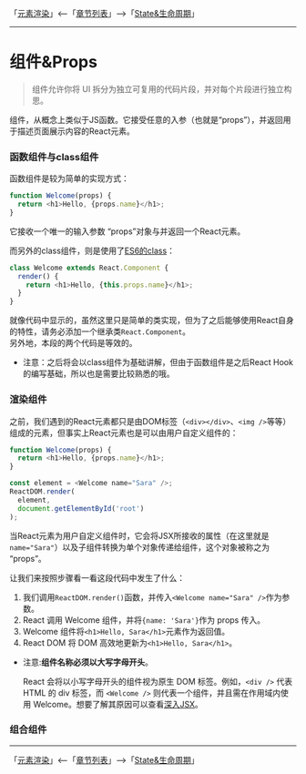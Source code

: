 「[元素渲染](./元素渲染.md)」<--「[章节列表](../React概述.md)」-->「[State&生命周期](./State&生命周期.md)」
***

# 组件&Props

> 组件允许你将 UI 拆分为独立可复用的代码片段，并对每个片段进行独立构思。

组件，从概念上类似于JS函数。它接受任意的入参（也就是“props”），并返回用于描述页面展示内容的React元素。

### 函数组件与class组件

函数组件是较为简单的实现方式：
```js
function Welcome(props) {
  return <h1>Hello, {props.name}</h1>;
}
```
它接收一个唯一的输入参数 “props”对象与并返回一个React元素。

而另外的class组件，则是使用了[ES6的class](https://developer.mozilla.org/zh-CN/docs/Web/JavaScript/Reference/Classes)：
```js
class Welcome extends React.Component {
  render() {
    return <h1>Hello, {this.props.name}</h1>;
  }
}
```
就像代码中显示的，虽然这里只是简单的类实现，但为了之后能够使用React自身的特性，请务必添加一个继承类`React.Component`。  
另外地，本段的两个代码是等效的。

* 注意：之后将会以class组件为基础讲解，但由于函数组件是之后React Hook的编写基础，所以也是需要比较熟悉的哦。

### 渲染组件

之前，我们遇到的React元素都只是由DOM标签（`<div></div>`、`<img />`等等）组成的元素，但事实上React元素也是可以由用户自定义组件的：
```js
function Welcome(props) {
  return <h1>Hello, {props.name}</h1>;
}

const element = <Welcome name="Sara" />;
ReactDOM.render(
  element,
  document.getElementById('root')
);
```
当React元素为用户自定义组件时，它会将JSX所接收的属性（在这里就是`name="Sara"`）以及子组件转换为单个对象传递给组件，这个对象被称之为 “props”。

让我们来按照步骤看一看这段代码中发生了什么：
1. 我们调用`ReactDOM.render()`函数，并传入`<Welcome name="Sara" />`作为参数。
2. React 调用 Welcome 组件，并将`{name: 'Sara'}`作为 props 传入。
3. Welcome 组件将`<h1>Hello, Sara</h1>`元素作为返回值。
4. React DOM 将 DOM 高效地更新为`<h1>Hello, Sara</h1>`。

* 注意:**组件名称必须以大写字母开头**。
  
  React 会将以小写字母开头的组件视为原生 DOM 标签。例如，`<div />` 代表 HTML 的 div 标签，而 `<Welcome />` 则代表一个组件，并且需在作用域内使用 Welcome。想要了解其原因可以查看[深入JSX](../AdvanacedGuides/深入JSX.md)。

### 组合组件

***
「[元素渲染](./元素渲染.md)」<--「[章节列表](../React概述.md)」-->「[State&生命周期](./State&生命周期.md)」